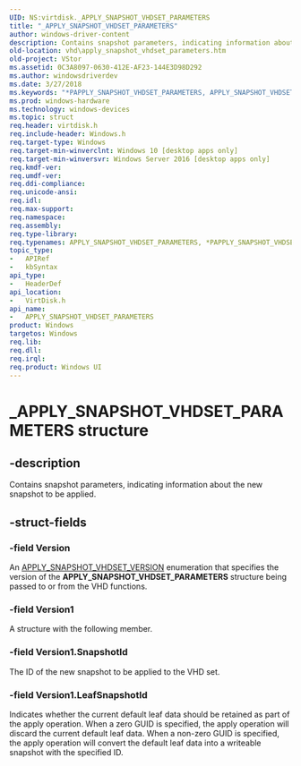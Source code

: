 ```yaml
---
UID: NS:virtdisk._APPLY_SNAPSHOT_VHDSET_PARAMETERS
title: "_APPLY_SNAPSHOT_VHDSET_PARAMETERS"
author: windows-driver-content
description: Contains snapshot parameters, indicating information about the new snapshot to be applied.
old-location: vhd\apply_snapshot_vhdset_parameters.htm
old-project: VStor
ms.assetid: 0C3A8097-0630-412E-AF23-144E3D98D292
ms.author: windowsdriverdev
ms.date: 3/27/2018
ms.keywords: "*PAPPLY_SNAPSHOT_VHDSET_PARAMETERS, APPLY_SNAPSHOT_VHDSET_PARAMETERS, APPLY_SNAPSHOT_VHDSET_PARAMETERS structure [VHD], PAPPLY_SNAPSHOT_VHDSET_PARAMETERS, PAPPLY_SNAPSHOT_VHDSET_PARAMETERS structure pointer [VHD], _APPLY_SNAPSHOT_VHDSET_PARAMETERS, vhd.apply_snapshot_vhdset_parameters, virtdisk/APPLY_SNAPSHOT_VHDSET_PARAMETERS, virtdisk/PAPPLY_SNAPSHOT_VHDSET_PARAMETERS"
ms.prod: windows-hardware
ms.technology: windows-devices
ms.topic: struct
req.header: virtdisk.h
req.include-header: Windows.h
req.target-type: Windows
req.target-min-winverclnt: Windows 10 [desktop apps only]
req.target-min-winversvr: Windows Server 2016 [desktop apps only]
req.kmdf-ver: 
req.umdf-ver: 
req.ddi-compliance: 
req.unicode-ansi: 
req.idl: 
req.max-support: 
req.namespace: 
req.assembly: 
req.type-library: 
req.typenames: APPLY_SNAPSHOT_VHDSET_PARAMETERS, *PAPPLY_SNAPSHOT_VHDSET_PARAMETERS
topic_type:
-	APIRef
-	kbSyntax
api_type:
-	HeaderDef
api_location:
-	VirtDisk.h
api_name:
-	APPLY_SNAPSHOT_VHDSET_PARAMETERS
product: Windows
targetos: Windows
req.lib: 
req.dll: 
req.irql: 
req.product: Windows UI
---
```


# _APPLY_SNAPSHOT_VHDSET_PARAMETERS structure


## -description


Contains snapshot parameters, indicating information about the new snapshot to be applied. 


## -struct-fields




### -field Version

An <a href="https://msdn.microsoft.com/3146B123-5118-495E-A640-11026DAD84C4">APPLY_SNAPSHOT_VHDSET_VERSION</a> 
     enumeration that specifies the version of the 
     <b>APPLY_SNAPSHOT_VHDSET_PARAMETERS</b> structure being passed to or from the VHD functions.


### -field Version1

A structure with the following member.


### -field Version1.SnapshotId

The ID of the new snapshot to be applied to the VHD set. 


### -field Version1.LeafSnapshotId

Indicates whether the current default leaf data should be retained as part of the apply operation. When a zero GUID is specified, the apply operation will discard the current default leaf data. When a non-zero GUID is specified, the apply operation will convert the default leaf data into a writeable snapshot with the specified ID. 


